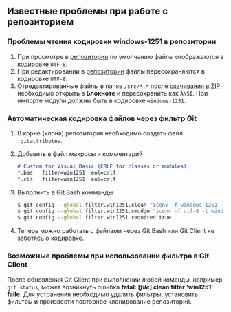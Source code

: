 ﻿## Известные проблемы при работе с репозиторием

### Проблемы чтения кодировки windows-1251 в репозитории

1. При просмотре в [репозитории] по умолчанию файлы отображаются в кодировке `UTF-8`.
2. При редактировании в [репозитории] файлы пересохраняются в кодировке `UTF-8`.
3. Отредактированные файлы в папке `/src/*.*` после [скачивания в ZIP] необходимо открыть в **Блокноте** и пересохранить как `ANSI`. При импорте модули должны быть в кодировке `windows-1251`.

[репозитории]://github.com/bopoh13/StatsOKM/tree/dev/src
[скачивания в ZIP]://github.com/bopoh13/StatsOKM/archive/dev.zip

### Автоматическая кодировка файлов через фильтр Git

1. В корне (клона) репозитория необходимо создать файл `.gitattributes`.
2. Добавить в файл макросы и комментарий
	```markdown
	# Custom for Visual Basic (CRLF for classes or modules)
	*.bas	filter=win1251  eol=crlf
	*.cls	filter=win1251  eol=crlf
	```

3. Выполнить в Git Bash комманды
	```bash
	$ git config --global filter.win1251.clean "iconv -f windows-1251 -t utf-8"
	$ git config --global filter.win1251.smudge "iconv -f utf-8 -t windows-1251"
	$ git config --global filter.win1251.required true
	```

4. Теперь можно работать с файлами через Git Bash или Git Client не заботясь о кодировке.

### Возможные проблемы при использовании фильтра в Git Client

После обновления Git Client при выполнении любой команды, например `git status`, может возникнуть ошибка **fatal: [*file*] clean filter 'win1251' faile**. Для устранения необходимо удалить фильтры, установить фильтры и произвести повторное клонирование репозитория.

